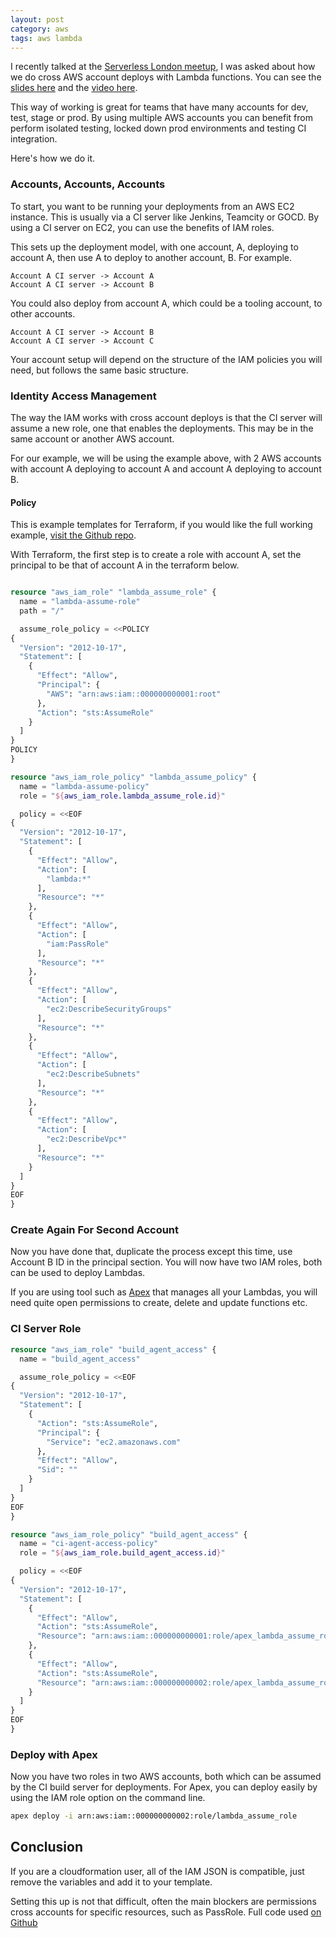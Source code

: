 ```yaml
---
layout: post
category: aws
tags: aws lambda
---
```


I recently talked at the [Serverless London meetup](https://www.meetup.com/Serverless-London/events/236664340/), I was asked about how we do cross AWS account deploys with Lambda functions.  You can see the [slides here](https://speakerdeck.com/daveblooman/deploying-with-apex) and the [video here](https://www.twitch.tv/videos/119142356­).

This way of working is great for teams that have many accounts for dev, test, stage or prod.  By using multiple AWS accounts you can benefit from perform isolated testing, locked down prod environments and testing CI integration.  

Here's how we do it.

### Accounts, Accounts, Accounts

To start, you want to be running your deployments from an AWS EC2 instance.  This is usually via a CI server like Jenkins, Teamcity or GOCD.  By using a CI server on EC2, you can use the benefits of IAM roles.

This sets up the deployment model, with one account, A, deploying to account A, then use A to deploy to another account, B.  For example.  
```
Account A CI server -> Account A  
Account A CI server -> Account B
```
You could also deploy from account A, which could be a tooling account, to other accounts.

```
Account A CI server -> Account B   
Account A CI server -> Account C  
```
Your account setup will depend on the structure of the IAM policies you will need, but follows the same basic structure.

### Identity Access Management

The way the IAM works with cross account deploys is that the CI server will assume a new role, one that enables the deployments.  This may be in the same account or another AWS account.  

For our example, we will be using the example above, with 2 AWS accounts with account A deploying to account A and account A deploying to account B.

#### Policy
This is example templates for Terraform, if you would like the full working example, [visit the Github repo](https://github.com/DaveBlooman/cross_account_deploys).

With Terraform, the first step is to create a role with account A, set the principal to be that of account A in the terraform below.  

```terraform

resource "aws_iam_role" "lambda_assume_role" {
  name = "lambda-assume-role"
  path = "/"

  assume_role_policy = <<POLICY
{
  "Version": "2012-10-17",
  "Statement": [
    {
      "Effect": "Allow",
      "Principal": {
        "AWS": "arn:aws:iam::000000000001:root"
      },
      "Action": "sts:AssumeRole"
    }
  ]
}
POLICY
}

resource "aws_iam_role_policy" "lambda_assume_policy" {
  name = "lambda-assume-policy"
  role = "${aws_iam_role.lambda_assume_role.id}"

  policy = <<EOF
{
  "Version": "2012-10-17",
  "Statement": [
    {
      "Effect": "Allow",
      "Action": [
        "lambda:*"
      ],
      "Resource": "*"
    },
    {
      "Effect": "Allow",
      "Action": [
        "iam:PassRole"
      ],
      "Resource": "*"
    },
    {
      "Effect": "Allow",
      "Action": [
        "ec2:DescribeSecurityGroups"
      ],
      "Resource": "*"
    },
    {
      "Effect": "Allow",
      "Action": [
        "ec2:DescribeSubnets"
      ],
      "Resource": "*"
    },
    {
      "Effect": "Allow",
      "Action": [
        "ec2:DescribeVpc*"
      ],
      "Resource": "*"
    }
  ]
}
EOF
}
```

### Create Again For Second Account

Now you have done that, duplicate the process except this time, use Account B ID in the principal section.  You will now have two IAM roles, both can be used to deploy Lambdas.  

If you are using tool such as [Apex](http://apex.run) that manages all your Lambdas, you will need quite open permissions to create, delete and update functions etc.

### CI Server Role


```terraform
resource "aws_iam_role" "build_agent_access" {
  name = "build_agent_access"

  assume_role_policy = <<EOF
{
  "Version": "2012-10-17",
  "Statement": [
    {
      "Action": "sts:AssumeRole",
      "Principal": {
        "Service": "ec2.amazonaws.com"
      },
      "Effect": "Allow",
      "Sid": ""
    }
  ]
}
EOF
}

resource "aws_iam_role_policy" "build_agent_access" {
  name = "ci-agent-access-policy"
  role = "${aws_iam_role.build_agent_access.id}"

  policy = <<EOF
{
  "Version": "2012-10-17",
  "Statement": [
    {
      "Effect": "Allow",
      "Action": "sts:AssumeRole",
      "Resource": "arn:aws:iam::000000000001:role/apex_lambda_assume_role"
    },
    {
      "Effect": "Allow",
      "Action": "sts:AssumeRole",
      "Resource": "arn:aws:iam::000000000002:role/apex_lambda_assume_role"
    }
  ]
}
EOF
}
```

### Deploy with Apex

Now you have two roles in two AWS accounts, both which can be assumed by the CI build server for deployments.  For Apex, you can deploy easily by using the IAM role option on the command line.

```sh
apex deploy -i arn:aws:iam::000000000002:role/lambda_assume_role
```

## Conclusion

If you are a cloudformation user, all of the IAM JSON is compatible, just remove the variables and add it to your template.

Setting this up is not that difficult, often the main blockers are permissions cross accounts for specific resources, such as PassRole.  Full code used [on Github](https://github.com/DaveBlooman/cross_account_deploys)
